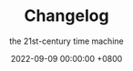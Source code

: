 ---
layout: post
title: "Changelog"
subtitle: "the 21st-century time machine"
date:   2022-09-09 00:00:00 +0800
categories: site
---